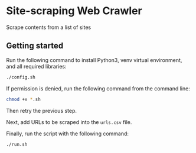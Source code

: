 # Site-scraping Web Crawler
Scrape contents from a list of sites

## Getting started
Run the following command to install Python3, venv virtual environment, and all required libraries:
```sh
./config.sh
```
If permission is denied, run the following command from the command line:
```sh
chmod +x *.sh
```
Then retry the previous step.

Next, add URLs to be scraped into the `urls.csv` file.

Finally, run the script with the following command:
```sh
./run.sh
```

